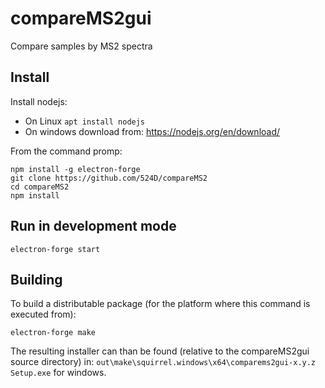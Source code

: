 # compareMS2gui

Compare samples by MS2 spectra

## Install

Install nodejs:

* On Linux `apt install nodejs`
* On windows download from: <https://nodejs.org/en/download/>

From the command promp:

```text
npm install -g electron-forge
git clone https://github.com/524D/compareMS2
cd compareMS2
npm install
```

## Run in development mode

```text
electron-forge start
```

## Building

To build a distributable package (for the platform where this command is executed from):

```text
electron-forge make
```

The resulting installer can than be found (relative to the compareMS2gui source directory) in:
`out\make\squirrel.windows\x64\comparems2gui-x.y.z Setup.exe` for windows.
